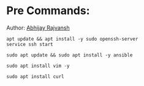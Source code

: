 # Pre Commands:

Author: [Abhijay Rajvansh](https://x.com/rajvanshx)

```
apt update && apt install -y sudo openssh-server
service ssh start

sudo apt update && sudo apt install -y ansible

sudo apt install vim -y

sudo apt install curl
```
